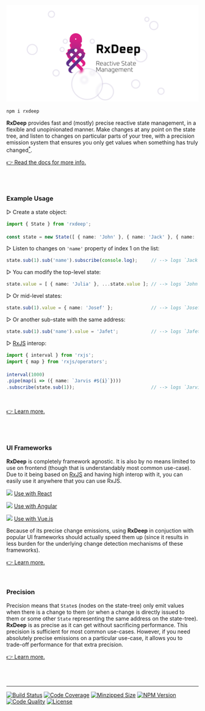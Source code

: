 ![banner](/rxdeep-banner.png)

```bash
npm i rxdeep
```

**RxDeep** provides fast and (mostly) precise reactive state management, in a flexible and unopinionated manner. Make changes at any point on the state tree, and listen to changes on particular parts of your tree, with a precision emission system that ensures you only get values when something has truly changed[<sup>*</sup>](#precision).

[👉 Read the docs for more info.](https://loreanvictor.github.io/rxdeep/)

<br><br>

### Example Usage

▷ Create a state object:

```ts
import { State } from 'rxdeep';

const state = new State([ { name: 'John' }, { name: 'Jack' }, { name: 'Jill' } ]);
```

▷ Listen to changes on `'name'` property of index 1 on the list:
```ts
state.sub(1).sub('name').subscribe(console.log);     // --> logs `Jack`
```

▷ You can modify the top-level state:
```ts
state.value = [ { name: 'Julia' }, ...state.value ]; // --> logs `John`, since `John` is index 1 now
```

▷ Or mid-level states:
```ts
state.sub(1).value = { name: 'Josef' };              // --> logs `Josef`
```

▷ Or another sub-state with the same address:
```ts
state.sub(1).sub('name').value = 'Jafet';            // --> logs `Jafet`
```

▷ [RxJS](https://rxjs.dev) interop:
```ts
import { interval } from 'rxjs';
import { map } from 'rxjs/operators';

interval(1000)
.pipe(map(i => ({ name: `Jarvis #${i}`})))
.subscribe(state.sub(1));                            // --> logs `Jarvis #0`, `Jarvis #1`, `Jarvis #2`, ...
```

<br>

[👉 Learn more.](https://loreanvictor.github.io/rxdeep/#quick-tour)

<br><br>

### UI Frameworks

**RxDeep** is completely framework agnostic. It is also by no means limited to use on frontend (though that is understandably most common use-case).
Due to it being based on [RxJS](https://rxjs.dev) and having high interop with it, you can easily use it anywhere that you can use RxJS.

<img src="https://reactjs.org/favicon.ico" width="16"/> [Use with React](https://loreanvictor.github.io/rxdeep/#react)

<img src="https://angular.io/assets/images/favicons/favicon.ico" width="16"/> [Use with Angular](https://loreanvictor.github.io/rxdeep/#angular)

<img src="https://vuejs.org/images/logo.png" width="16"/> [Use with Vue.js](https://loreanvictor.github.io/rxdeep/#vuejs)

Because of its precise change emissions, using **RxDeep** in conjuction with popular UI frameworks should actually speed them up (since
it results in less burden for the underlying change detection mechanisms of these frameworks).


[👉 Learn more.](https://loreanvictor.github.io/rxdeep/#ui-frameworks)


<br>

### Precision

Precision means that `State`s (nodes on the state-tree) only emit values when there is a change to them (or when a change is directly issued
to them or some other `State` representing the same address on the state-tree). **RxDeep** is as precise as it can get without sacrificing performance.
This precision is sufficient for most common use-cases. However, if you need absolutely precise emissions on a particular use-case, 
it allows you to trade-off performance for that extra precision.

[👉 Learn more.](https://loreanvictor.github.io/rxdeep/docs/state#trace-less-changes)

<br><br>

---

[![Build Status](https://badgen.net/travis/loreanvictor/rxdeep?label=build&cache=300&icon=travis)](https://travis-ci.org/loreanvictor/rxdeep)
[![Code Coverage](https://badgen.net/codecov/c/github/loreanvictor/rxdeep?cache=300&icon=codecov)](https://codecov.io/gh/loreanvictor/rxdeep)
[![Minzipped Size](https://badgen.net/bundlephobia/minzip/rxdeep@latest?icon=jsdelivr&color=purple)](https://bundlephobia.com/result?p=rxdeep@latest)
[![NPM Version](https://badgen.net/npm/v/rxdeep?cache=300&icon=npm)](https://www.npmjs.com/package/rxdeep)
[![Code Quality](https://badgen.net/codacy/grade/423972f1e78b453e8e69581ba4abc058?cache=300&icon=codacy)](https://www.codacy.com/manual/loreanvictor/rxdeep)
[![License](https://badgen.net/github/license/loreanvictor/rxdeep?icon=github)](LICENSE)
